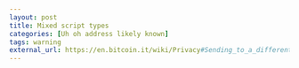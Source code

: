 ```yaml
---
layout: post
title: Mixed script types
categories: [Uh oh address likely known]
tags: warning
external_url: https://en.bitcoin.it/wiki/Privacy#Sending_to_a_different_script_type
---
```

